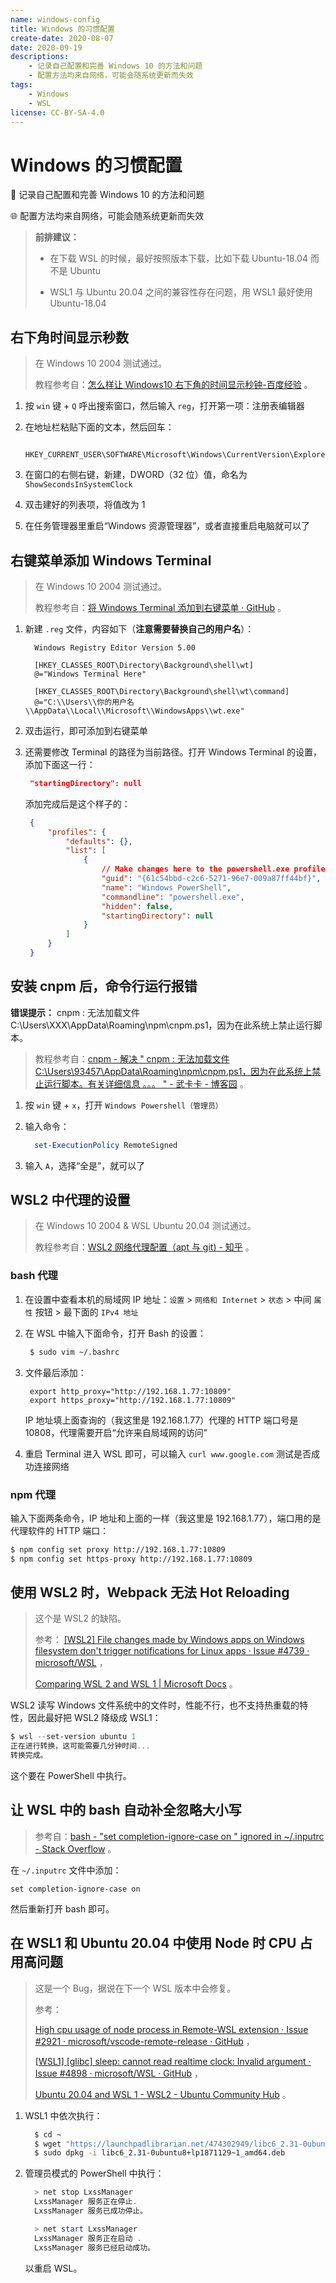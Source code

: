 ```yaml
---
name: windows-config
title: Windows 的习惯配置
create-date: 2020-08-07
date: 2020-09-19
descriptions:
    - 记录自己配置和完善 Windows 10 的方法和问题
    - 配置方法均来自网络，可能会随系统更新而失效
tags:
    - Windows
    - WSL
license: CC-BY-SA-4.0
---
```


# Windows 的习惯配置

📌 记录自己配置和完善 Windows 10 的方法和问题

🌐 配置方法均来自网络，可能会随系统更新而失效



> **前排建议：**
> 
> - 在下载 WSL 的时候，最好按照版本下载，比如下载 Ubuntu-18.04 而不是 Ubuntu
> 
> - WSL1 与 Ubuntu 20.04 之间的兼容性存在问题，用 WSL1 最好使用 Ubuntu-18.04



## 右下角时间显示秒数

> 在 Windows 10 2004 测试通过。
> 
> 教程参考自：[怎么样让 Windows10 右下角的时间显示秒钟-百度经验](https://jingyan.baidu.com/article/4ae03de3e3c3d03eff9e6be7.html) 。

1. 按 `win` 键 + `Q` 呼出搜索窗口，然后输入 `reg`，打开第一项：注册表编辑器

2. 在地址栏粘贴下面的文本，然后回车：
   
   ```
    HKEY_CURRENT_USER\SOFTWARE\Microsoft\Windows\CurrentVersion\Explorer\Advanced
   ```

3. 在窗口的右侧右键，新建，DWORD（32 位）值，命名为 `ShowSecondsInSystemClock`

4. 双击建好的列表项，将值改为 1

5. 在任务管理器里重启“Windows 资源管理器”，或者直接重启电脑就可以了

## 右键菜单添加 Windows Terminal

> 在 Windows 10 2004 测试通过。
> 
> 教程参考自：[将 Windows Terminal 添加到右键菜单 · GitHub](https://gist.github.com/Garwih/b4ec0d853e0f3093874e919ace7fce2f) 。

1. 新建 `.reg` 文件，内容如下（**注意需要替换自己的用户名**）：
   
   ```
     Windows Registry Editor Version 5.00
   
     [HKEY_CLASSES_ROOT\Directory\Background\shell\wt]
     @="Windows Terminal Here"
   
     [HKEY_CLASSES_ROOT\Directory\Background\shell\wt\command]
     @="C:\\Users\\你的用户名\\AppData\\Local\\Microsoft\\WindowsApps\\wt.exe"
   ```

2. 双击运行，即可添加到右键菜单

3. 还需要修改 Terminal 的路径为当前路径。打开 Windows Terminal 的设置，添加下面这一行：
   
   ```json
    "startingDirectory": null
   ```
   
    添加完成后是这个样子的：
   
   ```json
    {
        "profiles": {
            "defaults": {},
            "list": [
                {
                    // Make changes here to the powershell.exe profile.
                    "guid": "{61c54bbd-c2c6-5271-96e7-009a87ff44bf}",
                    "name": "Windows PowerShell",
                    "commandline": "powershell.exe",
                    "hidden": false,
                    "startingDirectory": null
                }
            ]
        }
    }
   ```

## 安装 cnpm 后，命令行运行报错

**错误提示：** cnpm : 无法加载文件 C:\Users\XXX\AppData\Roaming\npm\cnpm.ps1，因为在此系统上禁止运行脚本。

> 教程参考自：[cnpm - 解决 " cnpm : 无法加载文件 C:\Users\93457\AppData\Roaming\npm\cnpm.ps1，因为在此系统上禁止运行脚本。有关详细信息 。。。 " - 武卡卡 - 博客园](https://www.cnblogs.com/500m/p/11634969.html) 。

1. 按 `win` 键 + `x`，打开 `Windows Powershell（管理员）`

2. 输入命令：
   
   ```powershell
     set-ExecutionPolicy RemoteSigned
   ```

3. 输入 `A`，选择“全是”，就可以了

## WSL2 中代理的设置

> 在 Windows 10 2004 & WSL Ubuntu 20.04 测试通过。
> 
> 教程参考自：[WSL2 网络代理配置（apt 与 git) - 知乎](https://zhuanlan.zhihu.com/p/108927713) 。

### bash 代理

1. 在设置中查看本机的局域网 IP 地址：`设置` > `网络和 Internet` > `状态` > 中间 `属性` 按钮 > 最下面的 `IPv4 地址`

2. 在 WSL 中输入下面命令，打开 Bash 的设置：
   
   ```bash
    $ sudo vim ~/.bashrc
   ```

3. 文件最后添加：
   
   ```bashrc
    export http_proxy="http://192.168.1.77:10809"
    export https_proxy="http://192.168.1.77:10809"
   ```
   
    IP 地址填上面查询的（我这里是 192.168.1.77）代理的 HTTP 端口号是 10808，代理需要开启“允许来自局域网的访问”

4. 重启 Terminal 进入 WSL 即可，可以输入 `curl www.google.com` 测试是否成功连接网络

### npm 代理

输入下面两条命令，IP 地址和上面的一样（我这里是 192.168.1.77），端口用的是代理软件的 HTTP 端口：

```bash
$ npm config set proxy http://192.168.1.77:10809
$ npm config set https-proxy http://192.168.1.77:10809
```

## 使用 WSL2 时，Webpack 无法 Hot Reloading

> 这个是 WSL2 的缺陷。
> 
> 参考：
> [[WSL2] File changes made by Windows apps on Windows filesystem don't trigger notifications for Linux apps · Issue #4739 · microsoft/WSL](https://github.com/microsoft/WSL/issues/4739) ，
> 
> [Comparing WSL 2 and WSL 1 | Microsoft Docs](https://docs.microsoft.com/en-us/windows/wsl/compare-versions#exceptions-for-using-wsl-1-rather-than-wsl-2) 。

WSL2 读写 Windows 文件系统中的文件时，性能不行，也不支持热重载的特性，因此最好把 WSL2 降级成 WSL1：

```powershell
$ wsl --set-version ubuntu 1
正在进行转换，这可能需要几分钟时间...
转换完成。
```

这个要在 PowerShell 中执行。

## 让 WSL 中的 bash 自动补全忽略大小写

> 参考自：[bash - "set completion-ignore-case on " ignored in ~/.inputrc - Stack Overflow](https://stackoverflow.com/questions/43102223/set-completion-ignore-case-on-ignored-in-inputrc) 。

在 `~/.inputrc` 文件中添加：

```
set completion-ignore-case on
```

然后重新打开 bash 即可。

## 在 WSL1 和 Ubuntu 20.04 中使用 Node 时 CPU 占用高问题

> 这是一个 Bug，据说在下一个 WSL 版本中会修复。
> 
> 参考：
> 
> [High cpu usage of node process in Remote-WSL extension · Issue #2921 · microsoft/vscode-remote-release · GitHub](https://github.com/microsoft/vscode-remote-release/issues/2921) ，
> 
> [[WSL1] [glibc] sleep: cannot read realtime clock: Invalid argument · Issue #4898 · microsoft/WSL · GitHub](https://github.com/microsoft/WSL/issues/4898) ，
> 
> [Ubuntu 20.04 and WSL 1 - WSL2 - Ubuntu Community Hub](https://discourse.ubuntu.com/t/ubuntu-20-04-and-wsl-1/15291/4) 。

1. WSL1 中依次执行：
   
   ```bash
     $ cd ~
     $ wget "https://launchpadlibrarian.net/474302949/libc6_2.31-0ubuntu8+lp1871129~1_amd64.deb"
     $ sudo dpkg -i libc6_2.31-0ubuntu8+lp1871129~1_amd64.deb
   ```

2. 管理员模式的 PowerShell 中执行：
   
   ```powershell
     > net stop LxssManager
     LxssManager 服务正在停止.
     LxssManager 服务已成功停止。
   
     > net start LxssManager
     LxssManager 服务正在启动 .
     LxssManager 服务已经启动成功。
   ```
   
    以重启 WSL。

